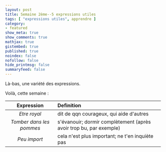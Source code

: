 ```yaml
---
layout: post
title: Semaine 2ème--5 expressions utiles
tags: [ "expressions utiles", apprendre ]
category:
- featured
show_meta: true
show_comments: true
mathjax: true
gistembed: true
published: true
noindex: false
nofollow: false
hide_printmsg: false
summaryfeed: false
---
```


Là-bas, une variété des expressions.

Voilà, cette semaine :

| Expression | Definition |
| :--------: | :--------- |
| *Etre royal* | dit de qqn courageux, qui aide d'autres |
| *Tomber dans les pommes* | s'évanouir; dormir complètement (après avoir trop bu, par exemple) |
| *Peu import* | cela n'est plus important; ne t'en inquiète pas |
